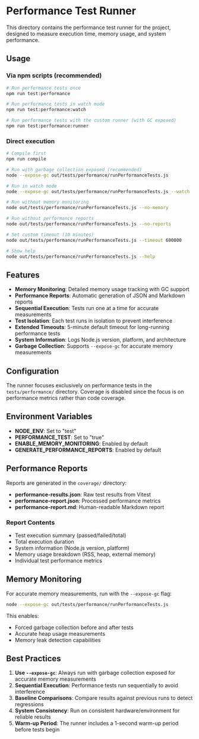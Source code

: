 # Performance Test Runner

This directory contains the performance test runner for the project, designed to measure execution time, memory usage, and system performance.

## Usage

### Via npm scripts (recommended)
```bash
# Run performance tests once
npm run test:performance

# Run performance tests in watch mode
npm run test:performance:watch

# Run performance tests with the custom runner (with GC exposed)
npm run test:performance:runner
```

### Direct execution
```bash
# Compile first
npm run compile

# Run with garbage collection exposed (recommended)
node --expose-gc out/tests/performance/runPerformanceTests.js

# Run in watch mode
node --expose-gc out/tests/performance/runPerformanceTests.js --watch

# Run without memory monitoring
node out/tests/performance/runPerformanceTests.js --no-memory

# Run without performance reports
node out/tests/performance/runPerformanceTests.js --no-reports

# Set custom timeout (10 minutes)
node out/tests/performance/runPerformanceTests.js --timeout 600000

# Show help
node out/tests/performance/runPerformanceTests.js --help
```

## Features

- **Memory Monitoring**: Detailed memory usage tracking with GC support
- **Performance Reports**: Automatic generation of JSON and Markdown reports
- **Sequential Execution**: Tests run one at a time for accurate measurements
- **Test Isolation**: Each test runs in isolation to prevent interference
- **Extended Timeouts**: 5-minute default timeout for long-running performance tests
- **System Information**: Logs Node.js version, platform, and architecture
- **Garbage Collection**: Supports `--expose-gc` for accurate memory measurements

## Configuration

The runner focuses exclusively on performance tests in the `tests/performance/` directory. Coverage is disabled since the focus is on performance metrics rather than code coverage.

## Environment Variables

- **NODE_ENV**: Set to "test"
- **PERFORMANCE_TEST**: Set to "true"
- **ENABLE_MEMORY_MONITORING**: Enabled by default
- **GENERATE_PERFORMANCE_REPORTS**: Enabled by default

## Performance Reports

Reports are generated in the `coverage/` directory:

- **performance-results.json**: Raw test results from Vitest
- **performance-report.json**: Processed performance metrics
- **performance-report.md**: Human-readable Markdown report

### Report Contents

- Test execution summary (passed/failed/total)
- Total execution duration
- System information (Node.js version, platform)
- Memory usage breakdown (RSS, heap, external memory)
- Individual test performance metrics

## Memory Monitoring

For accurate memory measurements, run with the `--expose-gc` flag:

```bash
node --expose-gc out/tests/performance/runPerformanceTests.js
```

This enables:
- Forced garbage collection before and after tests
- Accurate heap usage measurements
- Memory leak detection capabilities

## Best Practices

1. **Use `--expose-gc`**: Always run with garbage collection exposed for accurate memory measurements
2. **Sequential Execution**: Performance tests run sequentially to avoid interference
3. **Baseline Comparisons**: Compare results against previous runs to detect regressions
4. **System Consistency**: Run on consistent hardware/environment for reliable results
5. **Warm-up Period**: The runner includes a 1-second warm-up period before tests begin